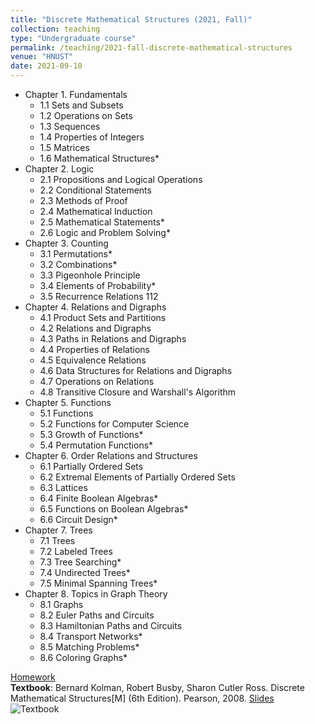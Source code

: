 ```yaml
---
title: "Discrete Mathematical Structures (2021, Fall)"
collection: teaching
type: "Undergraduate course"
permalink: /teaching/2021-fall-discrete-mathematical-structures
venue: "HNUST"
date: 2021-09-10
---
```

* Chapter 1. Fundamentals
  * 1.1 Sets and Subsets
  * 1.2 Operations on Sets
  * 1.3 Sequences
  * 1.4 Properties of Integers
  * 1.5 Matrices
  * 1.6 Mathematical Structures*
* Chapter 2. Logic
  * 2.1 Propositions and Logical Operations
  * 2.2 Conditional Statements
  * 2.3 Methods of Proof
  * 2.4 Mathematical Induction
  * 2.5 Mathematical Statements*
  * 2.6 Logic and Problem Solving*
* Chapter 3. Counting
  * 3.1 Permutations*
  * 3.2 Combinations*
  * 3.3 Pigeonhole Principle
  * 3.4 Elements of Probability*
  * 3.5 Recurrence Relations 112
* Chapter 4. Relations and Digraphs
  * 4.1 Product Sets and Partitions
  * 4.2 Relations and Digraphs
  * 4.3 Paths in Relations and Digraphs
  * 4.4 Properties of Relations
  * 4.5 Equivalence Relations
  * 4.6 Data Structures for Relations and Digraphs
  * 4.7 Operations on Relations
  * 4.8 Transitive Closure and Warshall's Algorithm
* Chapter 5. Functions
  * 5.1 Functions
  * 5.2 Functions for Computer Science
  * 5.3 Growth of Functions*
  * 5.4 Permutation Functions*
* Chapter 6. Order Relations and Structures
  * 6.1 Partially Ordered Sets
  * 6.2 Extremal Elements of Partially Ordered Sets
  * 6.3 Lattices
  * 6.4 Finite Boolean Algebras*
  * 6.5 Functions on Boolean Algebras*
  * 6.6 Circuit Design*
* Chapter 7. Trees
  * 7.1 Trees
  * 7.2 Labeled Trees
  * 7.3 Tree Searching*
  * 7.4 Undirected Trees*
  * 7.5 Minimal Spanning Trees*
* Chapter 8. Topics in Graph Theory
  * 8.1 Graphs
  * 8.2 Euler Paths and Circuits
  * 8.3 Hamiltonian Paths and Circuits
  * 8.4 Transport Networks*
  * 8.5 Matching Problems*
  * 8.6 Coloring Graphs*

[Homework](https://github.com/guoshengkang/guoshengkang.github.io/blob/master/_teaching/2021-fall-discrete-mathematical-structures-HW.md)  
**Textbook**: Bernard Kolman, Robert Busby, Sharon Cutler Ross. Discrete Mathematical Structures[M] (6th Edition). Pearson, 2008. [Slides](https://pan.baidu.com/s/1xM7PZ4Kh25ojoO39kwMIOA)  
![Textbook](http://guoshengkang.github.io/files/2021_Fall_Discrete_Mathematical_Structures-教材封面.jpg)
